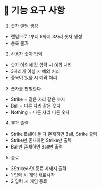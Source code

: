 # 🚀 기능 요구 사항
1. 숫자 랜덤 생성
- 랜덤으로 1부터 9까지 3자리 숫자 생성
- 중복 불가
2. 사용자 숫자 입력
- 숫자 이외에 값 입력 시 예외 처리
- 3자리가 아닐 시 예외 처리
- 중복이 있을 시 예외 처리
3. 숫자를 판별한다.
- Strike = 같은 자리 같은 숫자
- Ball = 다른 자리 같은 숫자
- Nothing = 다른 자리 다른 숫자
4. 결과 출력
- Strike Ball이 둘 다 존재하면 Ball, Strike 출력
- Strike만 존재하면 Strike만 출력
- Ball만 존재하면 Ball만 출력
5. 종료
- 3Strike라면 종료 메세지 출력
- 1 입력 시 게임 새로시작
- 2 입력 시 게임 종료
